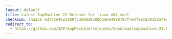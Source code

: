 ```yaml
---
layout: default
title: Latest SapMachine 21 Release for linux-x64-musl
checksum: sha256 6d7cae4622a89f5ded81058dbba6e4988793f7e4f88c8301b2a79a12ed4b1c1b
redirect_to:
  - https://github.com/SAP/SapMachine/releases/download/sapmachine-21.0.8/sapmachine-jdk-21.0.8_linux-x64-musl_bin.tar.gz
---
```

